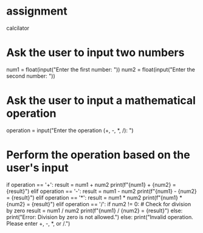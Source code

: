 # assignment
calcilator
# Ask the user to input two numbers
num1 = float(input("Enter the first number: "))
num2 = float(input("Enter the second number: "))

# Ask the user to input a mathematical operation
operation = input("Enter the operation (+, -, *, /): ")

# Perform the operation based on the user's input
if operation == '+':
    result = num1 + num2
    print(f"{num1} + {num2} = {result}")
elif operation == '-':
    result = num1 - num2
    print(f"{num1} - {num2} = {result}")
elif operation == '*':
    result = num1 * num2
    print(f"{num1} * {num2} = {result}")
elif operation == '/':
    if num2 != 0:  # Check for division by zero
        result = num1 / num2
        print(f"{num1} / {num2} = {result}")
    else:
        print("Error: Division by zero is not allowed.")
else:
    print("Invalid operation. Please enter +, -, *, or /.")
